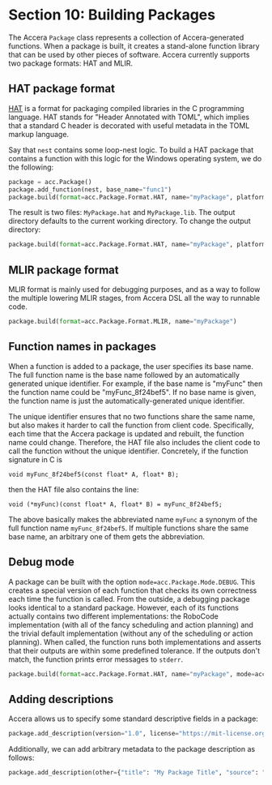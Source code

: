 [//]: # (Project: Accera)
[//]: # (Version: 1.2.0)

# Section 10: Building Packages
The Accera `Package` class represents a collection of Accera-generated functions. When a package is built, it creates a stand-alone function library that can be used by other pieces of software. Accera currently supports two package formats: HAT and MLIR.

## HAT package format
[HAT](https://github.com/microsoft/hat) is a format for packaging compiled libraries in the C programming language. HAT stands for "Header Annotated with TOML", which implies that a standard C header is decorated with useful metadata in the TOML markup language.

Say that `nest` contains some loop-nest logic. To build a HAT package that contains a function with this logic for the Windows operating system, we do the following:
```python
package = acc.Package()
package.add_function(nest, base_name="func1")
package.build(format=acc.Package.Format.HAT, name="myPackage", platform=acc.Package.Platform.WINDOWS)
```

The result is two files: `MyPackage.hat` and `MyPackage.lib`. The output directory defaults to the current working directory. To change the output directory:

```python
package.build(format=acc.Package.Format.HAT, name="myPackage", platform=acc.Package.Platform.WINDOWS, output_dir="hat_packages")
```

## MLIR package format
MLIR format is mainly used for debugging purposes, and as a way to follow the multiple lowering MLIR stages, from Accera DSL all the way to runnable code.
```python
package.build(format=acc.Package.Format.MLIR, name="myPackage")
```

## Function names in packages
When a function is added to a package, the user specifies its base name. The full function name is the base name followed by an automatically generated unique identifier. For example, if the base name is "myFunc" then the function name could be "myFunc_8f24bef5". If no base name is given, the function name is just the automatically-generated unique identifier.

The unique identifier ensures that no two functions share the same name, but also makes it harder to call the function from client code. Specifically, each time that the Accera package is updated and rebuilt, the function name could change. Therefore, the HAT file also includes the client code to call the function without the unique identifier. Concretely, if the function signature in C is
```
void myFunc_8f24bef5(const float* A, float* B);
```
then the HAT file also contains the line:
```
void (*myFunc)(const float* A, float* B) = myFunc_8f24bef5;
```
The above basically makes the abbreviated name `myFunc` a synonym of the full function name `myFunc_8f24bef5`. If multiple functions share the same base name, an arbitrary one of them gets the abbreviation.

## Debug mode
A package can be built with the option `mode=acc.Package.Mode.DEBUG`. This creates a special version of each function that checks its own correctness each time the function is called. From the outside, a debugging package looks identical to a standard package. However, each of its functions actually contains two different implementations: the RoboCode implementation (with all of the fancy scheduling and action planning) and the trivial default implementation (without any of the scheduling or action planning). When called, the function runs both implementations and asserts that their outputs are within some predefined tolerance. If the outputs don't match, the function prints error messages to `stderr`.
```python
package.build(format=acc.Package.Format.HAT, name="myPackage", mode=acc.Package.Mode.DEBUG, tolerance=1.0e-6)
```

## Adding descriptions
Accera allows us to specify some standard descriptive fields in a package:
```python
package.add_description(version​​​​​​​​​​​​​​​​="1.0", license="https://mit-license.org/", author="Microsoft Research")​​​​​​​​​​
```
Additionally, we can add arbitrary metadata to the package description as follows:
```python
package.add_description(other={​​​​​​​​​​​​​​​​"title": "My Package Title", "source": "https://github.com/", "citations": ["https://arxiv.org/2021.12345/", "https://arxiv.org/2021.56789/"]}​​​​​​​​​​​​​​​​)
```


<div style="page-break-after: always;"></div>
